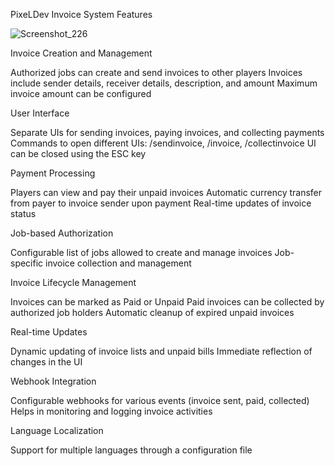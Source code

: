 PixeLDev Invoice System Features


![Screenshot_226](https://github.com/user-attachments/assets/31dde8b5-7271-4f27-9f42-91a20f8598a1)

Invoice Creation and Management

Authorized jobs can create and send invoices to other players
Invoices include sender details, receiver details, description, and amount
Maximum invoice amount can be configured


User Interface

Separate UIs for sending invoices, paying invoices, and collecting payments
Commands to open different UIs: /sendinvoice, /invoice, /collectinvoice
UI can be closed using the ESC key



Payment Processing

Players can view and pay their unpaid invoices
Automatic currency transfer from payer to invoice sender upon payment
Real-time updates of invoice status


Job-based Authorization

Configurable list of jobs allowed to create and manage invoices
Job-specific invoice collection and management


Invoice Lifecycle Management

Invoices can be marked as Paid or Unpaid
Paid invoices can be collected by authorized job holders
Automatic cleanup of expired unpaid invoices


Real-time Updates

Dynamic updating of invoice lists and unpaid bills
Immediate reflection of changes in the UI


Webhook Integration

Configurable webhooks for various events (invoice sent, paid, collected)
Helps in monitoring and logging invoice activities


Language Localization

Support for multiple languages through a configuration file
